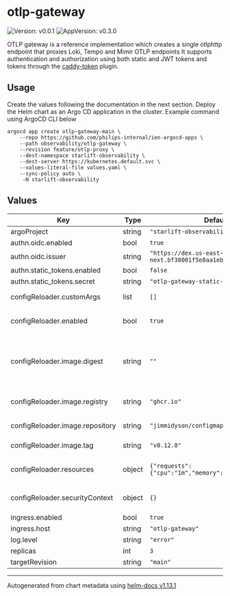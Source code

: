 # otlp-gateway

![Version: v0.0.1](https://img.shields.io/badge/Version-v0.0.1-informational?style=flat-square) ![AppVersion: v0.3.0](https://img.shields.io/badge/AppVersion-v0.3.0-informational?style=flat-square)

OTLP gateway is a reference implementation which creates a single otlphttp endpoint that proxies Loki, Tempo and Mimir OTLP endpoints
It supports authentication and authorization using both static and JWT tokens and tokens through the [caddy-token](https://github.com/loafoe/caddy-token) plugin.

## Usage

Create the values following the documentation in the next section.
Deploy the Helm chart as an Argo CD application in the cluster. Example command using ArgoCD CLI below

```
argocd app create otlp-gateway-main \
    --repo https://github.com/philips-internal/ien-argocd-apps \
    --path observability/otlp-gateway \
    --revision feature/otlp-proxy \
    --dest-namespace starlift-observability \
    --dest-server https://kubernetes.default.svc \
    --values-literal-file values.yaml \
    --sync-policy auto \
     -N starlift-observability

```

## Values

| Key | Type | Default | Description |
|-----|------|---------|-------------|
| argoProject | string | `"starlift-observability"` |  |
| authn.oidc.enabled | bool | `true` |  |
| authn.oidc.issuer | string | `"https://dex.us-east-1-foundation-next.bf38001f5e8aa1eb.hsp.philips.com"` |  |
| authn.static_tokens.enabled | bool | `false` |  |
| authn.static_tokens.secret | string | `"otlp-gateway-static-tokens"` |  |
| configReloader.customArgs | list | `[]` | Override the args passed to the container. |
| configReloader.enabled | bool | `true` | Enables automatically reloading when the Alloy config changes. |
| configReloader.image.digest | string | `""` | SHA256 digest of image to use for config reloading (either in format "sha256:XYZ" or "XYZ"). When set, will override `configReloader.image.tag` |
| configReloader.image.registry | string | `"ghcr.io"` | Config reloader image registry (defaults to docker.io) |
| configReloader.image.repository | string | `"jimmidyson/configmap-reload"` | Repository to get config reloader image from. |
| configReloader.image.tag | string | `"v0.12.0"` | Tag of image to use for config reloading. |
| configReloader.resources | object | `{"requests":{"cpu":"1m","memory":"5Mi"}}` | Resource requests and limits to apply to the config reloader container. |
| configReloader.securityContext | object | `{}` | Security context to apply to the Grafana configReloader container. |
| ingress.enabled | bool | `true` |  |
| ingress.host | string | `"otlp-gateway"` |  |
| log.level | string | `"error"` |  |
| replicas | int | `3` |  |
| targetRevision | string | `"main"` |  |

----------------------------------------------
Autogenerated from chart metadata using [helm-docs v1.13.1](https://github.com/norwoodj/helm-docs/releases/v1.13.1)
